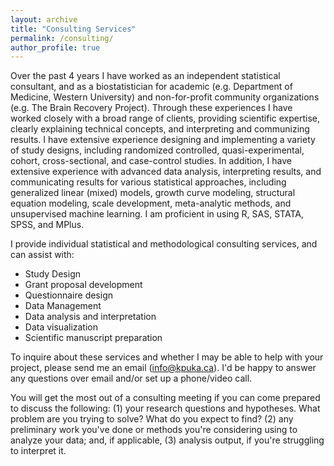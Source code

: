 ```yaml
---
layout: archive
title: "Consulting Services"
permalink: /consulting/
author_profile: true
---
```


Over the past 4 years I have worked as an independent statistical consultant, and as a biostatistician for academic (e.g. Department of Medicine, Western University) and non-for-profit community organizations (e.g. The Brain Recovery Project). Through these experiences I have worked closely with a broad range of clients, providing scientific expertise, clearly explaining technical concepts, and interpreting and communizing results. I have extensive experience designing and implementing a variety of study designs, including randomized controlled, quasi-experimental, cohort, cross-sectional, and case-control studies. In addition, I have extensive experience with advanced data analysis, interpreting results, and communicating results for various statistical approaches, including generalized linear (mixed) models, growth curve modeling, structural equation modeling, scale development, meta-analytic methods, and unsupervised machine learning. I am proficient in using R, SAS, STATA, SPSS, and MPlus. 

I provide individual statistical and methodological consulting services, and can assist with: 
* Study Design
* Grant proposal development 
* Questionnaire design
* Data Management
* Data analysis and interpretation
* Data visualization 
* Scientific manuscript preparation


To inquire about these services and whether I may be able to help with your project, please send me an email (info@kpuka.ca). I'd be happy to answer any questions over email and/or set up a phone/video call.

You will get the most out of a consulting meeting if you can come prepared to discuss the following: (1) your research questions and hypotheses. What problem are you trying to solve? What do you expect to find? (2) any preliminary work you've done or methods you're considering using to analyze your data; and, if applicable, (3) analysis output, if you're struggling to interpret it. 



